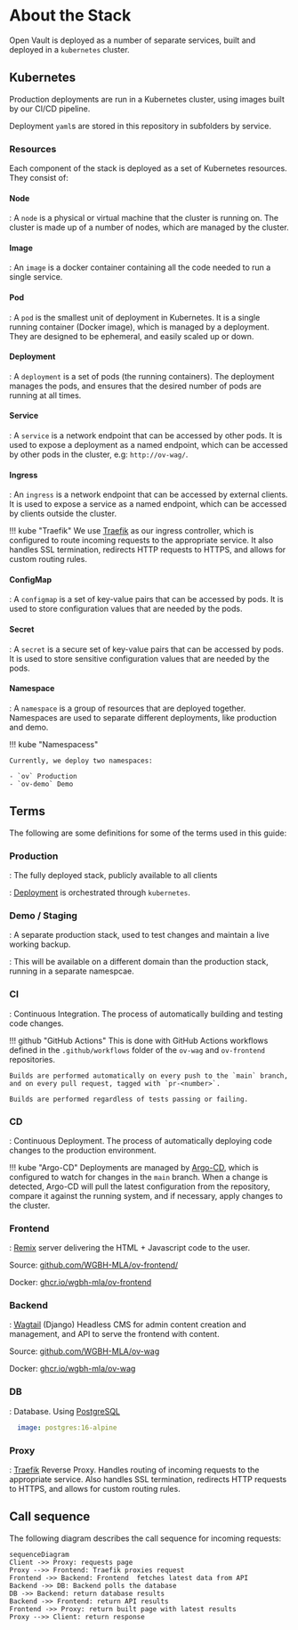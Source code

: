 # About the Stack

Open Vault is deployed as a number of separate services, built and deployed in a `kubernetes` cluster.

## Kubernetes

Production deployments are run in a Kubernetes cluster, using images built by our CI/CD pipeline. 

Deployment `yaml`s are stored in this repository in subfolders by service.

### Resources
Each component of the stack is deployed as a set of Kubernetes resources. They consist of:

#### Node
: A `node` is a physical or virtual machine that the cluster is running on. The cluster is made up of a number of nodes, which are managed by the cluster.

#### Image

: An `image` is a docker container containing all the code needed to run a single service.

#### Pod
: A `pod` is the smallest unit of deployment in Kubernetes. It is a single running container (Docker image), which is managed by a deployment. They are designed to be ephemeral, and easily scaled up or down.

#### Deployment
: A `deployment` is a set of pods (the running containers). The deployment manages the pods, and ensures that the desired number of pods are running at all times.

#### Service
: A `service` is a network endpoint that can be accessed by other pods. It is used to expose a deployment as a named endpoint, which can be accessed by other pods in the cluster, e.g: `http://ov-wag/`.

#### Ingress
: An `ingress` is a network endpoint that can be accessed by external clients. It is used to expose a service as a named endpoint, which can be accessed by clients outside the cluster.

!!! kube "Traefik"
    We use [Traefik](https://traefik.io/solutions/kubernetes-ingress/) as our ingress controller, which is configured to route incoming requests to the appropriate service. It also handles SSL termination, redirects HTTP requests to HTTPS, and allows for custom routing rules.

#### ConfigMap
: A `configmap` is a set of key-value pairs that can be accessed by pods. It is used to store configuration values that are needed by the pods.

#### Secret
: A `secret` is a secure set of key-value pairs that can be accessed by pods. It is used to store sensitive configuration values that are needed by the pods.

#### Namespace

: A `namespace` is a group of resources that are deployed together. Namespaces are used to separate different deployments, like production and demo.

!!! kube "Namespacess"

    Currently, we deploy two namespaces:

    - `ov` Production
    - `ov-demo` Demo

## Terms 
The following are some definitions for some of the terms used in this guide:

### Production
: The fully deployed stack, publicly available to all clients

 : [Deployment](deploy.md) is orchestrated through `kubernetes`.

### Demo / Staging

: A separate production stack, used to test changes and maintain a live working backup.

: This will be available on a different domain than the production stack, running in a separate namespcae.

### CI
: Continuous Integration. The process of automatically building and testing code changes. 

!!! github "GitHub Actions"
    This is done with GitHub Actions workflows defined in the `.github/workflows` folder of the `ov-wag` and `ov-frontend` repositories.

    Builds are performed automatically on every push to the `main` branch, and on every pull request, tagged with `pr-<number>`.

    Builds are performed regardless of tests passing or failing.

### CD

: Continuous Deployment. The process of automatically deploying code changes to the production environment.

!!! kube "Argo-CD"
    Deployments are managed by [Argo-CD](https://argoproj.github.io/argo-cd/), which is configured to watch for changes in the  `main` branch. When a change is detected, Argo-CD will pull the latest configuration from the repository, compare it against the running system, and if necessary, apply changes to the cluster.

### Frontend

: [Remix](https://remix.run/) server delivering the HTML + Javascript code to the user. 

Source: [github.com/WGBH-MLA/ov-frontend/](https://github.com/WGBH-MLA/ov-frontend/)

Docker: [ghcr.io/wgbh-mla/ov-frontend](https://github.com/WGBH-MLA/ov-frontend/pkgs/container/ov-frontend)

### Backend

: [Wagtail](https://wagtail.org/) (Django) Headless CMS for admin content creation and management, and API to serve the frontend with content.

Source: [github.com/WGBH-MLA/ov-wag](https://github.com/WGBH-MLA/ov-wag)

Docker: [ghcr.io/wgbh-mla/ov-wag](https://github.com/WGBH-MLA/ov-frontend/pkgs/container/ov-wag)

### DB

: Database. Using [PostgreSQL](https://www.postgresql.org/)

```yml title="Database image"
  image: postgres:16-alpine
```
### Proxy

: [Traefik](https://traefik.io/solutions/kubernetes-ingress/) Reverse Proxy. Handles routing of incoming requests to the appropriate service. Also handles SSL termination, redirects HTTP requests to HTTPS, and allows for custom routing rules.


## Call sequence

The following diagram describes the call sequence for incoming requests:

```mermaid
sequenceDiagram
Client ->> Proxy: requests page
Proxy -->> Frontend: Traefik proxies request
Frontend ->> Backend: Frontend  fetches latest data from API
Backend ->> DB: Backend polls the database
DB ->> Backend: return database results
Backend ->> Frontend: return API results
Frontend ->> Proxy: return built page with latest results
Proxy -->> Client: return response
```
